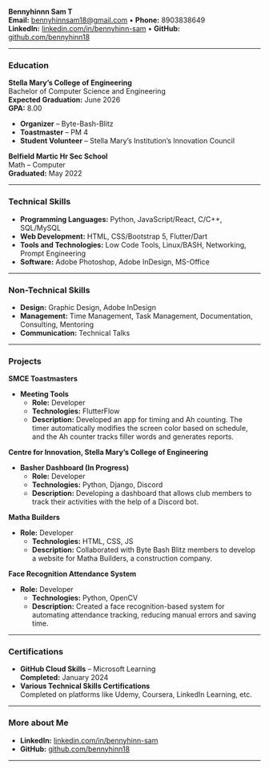 

**Bennyhinnn Sam T**  
**Email:** bennyhinnsam18@gmail.com • **Phone:** 8903838649  
**LinkedIn:** [linkedin.com/in/bennyhinn-sam](https://linkedin.com/in/bennyhinn-sam) • **GitHub:** [github.com/bennyhinn18](https://github.com/bennyhinn18)

---

### Education

**Stella Mary’s College of Engineering**  
Bachelor of Computer Science and Engineering  
**Expected Graduation:** June 2026  
**GPA:** 8.00

- **Organizer** – Byte-Bash-Blitz  
- **Toastmaster** – PM 4  
- **Student Volunteer** – Stella Mary’s Institution’s Innovation Council  

**Belfield Martic Hr Sec School**  
Math – Computer  
**Graduated:** May 2022  


---

### Technical Skills

- **Programming Languages:** Python, JavaScript/React, C/C++, SQL/MySQL
- **Web Development:** HTML, CSS/Bootstrap 5, Flutter/Dart
- **Tools and Technologies:** Low Code Tools, Linux/BASH, Networking, Prompt Engineering
- **Software:** Adobe Photoshop, Adobe InDesign, MS-Office

---

### Non-Technical Skills

- **Design:** Graphic Design, Adobe InDesign
- **Management:** Time Management, Task Management, Documentation, Consulting, Mentoring
- **Communication:** Technical Talks

---

### Projects

**SMCE Toastmasters**

- **Meeting Tools**
  - **Role:** Developer
  - **Technologies:** FlutterFlow
  - **Description:** Developed an app for timing and Ah counting. The timer automatically modifies the screen color based on schedule, and the Ah counter tracks filler words and generates reports.

**Centre for Innovation, Stella Mary’s College of Engineering**

- **Basher Dashboard (In Progress)**
  - **Role:** Developer
  - **Technologies:** Python, Django, Discord
  - **Description:** Developing a dashboard that allows club members to track their activities with the help of a Discord bot.

**Matha Builders**

- **Role:** Developer
  - **Technologies:** HTML, CSS, JS
  - **Description:** Collaborated with Byte Bash Blitz members to develop a website for Matha Builders, a construction company.

**Face Recognition Attendance System**

- **Role:** Developer
  - **Technologies:** Python, OpenCV
  - **Description:** Created a face recognition-based system for automating attendance tracking, reducing manual errors and saving time.

---

### Certifications

- **GitHub Cloud Skills** – Microsoft Learning  
  **Completed:** January 2024
- **Various Technical Skills Certifications**  
  Completed on platforms like Udemy, Coursera, LinkedIn Learning, etc.

---

### More about Me

- **LinkedIn:** [linkedin.com/in/bennyhinn-sam](https://linkedin.com/in/bennyhinn-sam)
- **GitHub:** [github.com/bennyhinn18](https://github.com/bennyhinn18)

---

